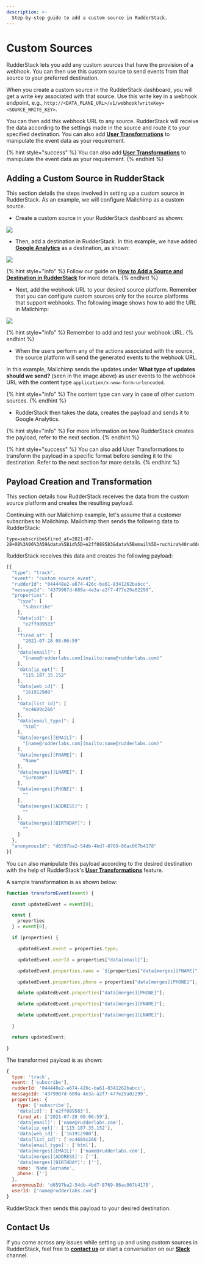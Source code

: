 ```yaml
---
description: >-
  Step-by-step guide to add a custom source in RudderStack.
---
```


# Custom Sources

RudderStack lets you add any custom sources that have the provision of a webhook. You can then use this custom source to send events from that source to your preferred destination.

When you create a custom source in the RudderStack dashboard, you will get a write key associated with that source. Use this write key in a webhook endpoint, e.g., `http://<DATA_PLANE_URL>/v1/webhook?writeKey=<SOURCE_WRITE_KEY>`.

You can then add this webhook URL to any source. RudderStack will receive the data according to the settings made in the source and route it to your specified destination. You can also add [**User Transformations**](https://docs.rudderstack.com/adding-a-new-user-transformation-in-rudderstack) to manipulate the event data as your requirement.

{% hint style="success" %}
You can also add [**User Transformations**](https://docs.rudderstack.com/adding-a-new-user-transformation-in-rudderstack) to manipulate the event data as your requirement.
{% endhint %}

## Adding a Custom Source in RudderStack

This section details the steps involved in setting up a custom source in RudderStack. As an example, we will configure Mailchimp as a custom source.

* Create a custom source in your RudderStack dashboard as shown:

![](https://user-images.githubusercontent.com/59817155/127985229-cbafc185-f7ad-433c-a958-da508e5b962e.png)


* Then, add a destination in RudderStack. In this example, we have added [**Google Analytics**](https://docs.rudderstack.com/destinations/analytics/google-analytics-ga) as a destination, as shown:

![](https://user-images.githubusercontent.com/59817155/127983406-76fcf748-bd1b-4f18-9840-b19a71aaf601.png)


{% hint style="info" %}
Follow our guide on [**How to Add a Source and Destination in RudderStack**](https://docs.rudderstack.com/how-to-guides/adding-source-and-destination-rudderstack) for more details.
{% endhint %}

* Next, add the webhook URL to your desired source platform. Remember that you can configure custom sources only for the source platforms that support webhooks. The following image shows how to add the URL in Mailchimp:

![](https://user-images.githubusercontent.com/59817155/127986131-3740dbfe-7d55-4328-abe1-63fb8ac70de2.png)

{% hint style="info" %}
Remember to add and test your webhook URL.
{% endhint %}

* When the users perform any of the actions associated with the source, the source platform will send the generated events to the webhook URL. 

In this example, Mailchimp sends the updates under **What type of updates should we send?** (seen in the image above) as user events to the webhook URL with the content type `application/x-www-form-urlencoded`.

{% hint style="info" %}
The content type can vary in case of other custom sources.
{% endhint %}

* RudderStack then takes the data, creates the payload and sends it to Google Analytics.

{% hint style="info" %}
For more information on how RudderStack creates the payload, refer to the next section.
{% endhint %}

{% hint style="success" %}
You can also add User Transformations to transform the payload in a specific format before sending it to the destination. Refer to the next section for more details.
{% endhint %}

## Payload Creation and Transformation

This section details how RudderStack receives the data from the custom source platform and creates the resulting payload.

Continuing with our Mailchimp example, let's assume that a customer subscribes to Mailchimp. Mailchimp then sends the following data to RudderStack:

```
type=subscribe&fired_at=2021-07-28+08%3A06%3A59&data%5Bid%5D=e2ff089583&data%5Bemail%5D=ruchira%40rudderlabs.com&data%5Bemail_type%5D=html&data%5Bip_opt%5D=115.187.35.152&data%5Bweb_id%5D=161912900&data%5Bmerges%5D%5BEMAIL%5D=name%40rudderlabs.com&data%5Bmerges%5D%5BFNAME%5D=Name&data%5Bmerges%5D%5BLNAME%5D=Surname&data%5Bmerges%5D%5BADDRESS%5D=&data%5Bmerges%5D%5BPHONE%5D=&data%5Bmerges%5D%5BBIRTHDAY%5D=&data%5Blist_id%5D=ec4689c266
```

RudderStack receives this data and creates the following payload:

```JavaScript
[{
  "type": "track",
  "event": "custom_source_event",
  "rudderId": "044448e2-a674-426c-ba61-8341262babcc",
  "messageId": "4379907d-689a-4e3a-a2f7-477e29a02299",
  "properties": {
    "type": [
      "subscribe"
    ],
    "data[id]": [
      "e2ff089583"
    ],
    "fired_at": [
      "2021-07-28 08:06:59"
    ],
    "data[email]": [
      "[name@rudderlabs.com](mailto:name@rudderlabs.com)"
    ],
    "data[ip_opt]": [
      "115.187.35.152"
    ],
    "data[web_id]": [
      "161912900"
    ],
    "data[list_id]": [
      "ec4689c266"
    ],
    "data[email_type]": [
      "html"
    ],
    "data[merges][EMAIL]": [
      "[name@rudderlabs.com](mailto:name@rudderlabs.com)"
    ],
    "data[merges][FNAME]": [
      "Name"
    ],
    "data[merges][LNAME]": [
      "Surname"
    ],
    "data[merges][PHONE]": [
      ""
    ],
    "data[merges][ADDRESS]": [
      ""
    ],
    "data[merges][BIRTHDAY]": [
      ""
    ]
  },
  "anonymousId": "d6597ba2-54db-4bd7-8769-86ac067b4178"
}]
```
You can also manipulate this payload according to the desired destination with the help of RudderStack's [**User Transformations**](https://docs.rudderstack.com/adding-a-new-user-transformation-in-rudderstack) feature.

A sample transformation is as shown below:

```JavaScript
function transformEvent(event) {

  const updatedEvent = event[0];

  const {
    properties
  } = event[0];

  if (properties) {

    updatedEvent.event = properties.type;

    updatedEvent.userId = properties["data[email]"];

    updatedEvent.properties.name = `${properties["data[merges][FNAME]"]} ${properties["data[merges][LNAME]"]}`;

    updatedEvent.properties.phone = properties["data[merges][PHONE]"];

    delete updatedEvent.properties["data[merges][PHONE]"];

    delete updatedEvent.properties["data[merges][FNAME]"];

    delete updatedEvent.properties["data[merges][LNAME]"];

  }

  return updatedEvent;

}
```

The transformed payload is as shown:

```JavaScript
{
  type: 'track',
  event: ['subscribe'],
  rudderId: '044448e2-a674-426c-ba61-8341262babcc',
  messageId: '4379907d-689a-4e3a-a2f7-477e29a02299',
  properties: {
    type: ['subscribe'],
    'data[id]': ['e2ff089583'],
    fired_at: ['2021-07-28 08:06:59'],
    'data[email]': ['name@rudderlabs.com'],
    'data[ip_opt]': ['115.187.35.152'],
    'data[web_id]': ['161912900'],
    'data[list_id]': ['ec4689c266'],
    'data[email_type]': ['html'],
    'data[merges][EMAIL]': ['name@rudderlabs.com'],
    'data[merges][ADDRESS]': [''],
    'data[merges][BIRTHDAY]': [''],
    name: 'Name Surname',
    phone: ['']
  },
  anonymousId: 'd6597ba2-54db-4bd7-8769-86ac067b4178',
  userId: ['name@rudderlabs.com']
}
```

RudderStack then sends this payload to your desired destination.

## Contact Us

If you come across any issues while setting up and using custom sources in RudderStack, feel free to [**contact us**](mailto:%20docs@rudderstack.com) or start a conversation on our [**Slack**](https://resources.rudderstack.com/join-rudderstack-slack) channel.
